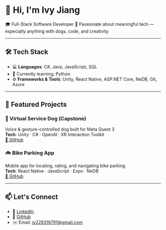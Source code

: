 # 👋 Hi, I'm Ivy Jiang

🎓 Full-Stack Software Developer
🐾 Passionate about meaningful tech — especially anything with dogs, code, and creativity

---

## 🛠 Tech Stack

- 💻 **Languages**: C#, Java, JavaScript, SQL  
- 🌱 Currently learning: Python  
- ⚙️ **Frameworks & Tools**: Unity, React Native, ASP.NET Core, NeDB, Git, Azure

---

## 🚀 Featured Projects

### 🐶 Virtual Service Dog (Capstone)
Voice & gesture-controlled dog built for Meta Quest 3  
**Tech**: Unity · C# · OpenAI · XR Interaction Toolkit  
[🔗 GitHub](https://github.com/namnguyen080400/CapstoneVRServiceAnimal)
### 🚲 Bike Parking App
Mobile app for locating, rating, and navigating bike parking  
**Tech**: React Native · JavaScript · Expo · NeDB  
[🔗 GitHub](https://github.com/thedevivy/UNSC)

---

## 📫 Let's Connect

- 💼 [LinkedIn](https://www.linkedin.com/in/ying-jiang-thedevivy)
- 🐙 [GitHub](https://github.com/thedevivy)
- ✉️ Email: jy229319791@gmail.com
